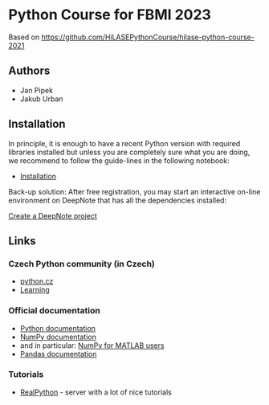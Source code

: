 # Python Course for FBMI 2023

Based on https://github.com/HiLASEPythonCourse/hilase-python-course-2021

## Authors 

- Jan Pipek
- Jakub Urban

## Installation

In principle, it is enough to have a recent Python version with required libraries installed
but unless you are completely sure what you are doing, we recommend to follow the guide-lines
in the following notebook:

- [Installation](notebooks/010_installation.ipynb)

Back-up solution: After free registration, you may start an interactive on-line environment
on DeepNote that has all the dependencies installed:

[Create a DeepNote project](https://deepnote.com/launch?url=https%3A%2F%2Fgithub.com%2Fjanpipek%2Ffbmi-python-course)

## Links

### Czech Python community (in Czech)

- [python.cz](https://python.cz/)
- [Learning](https://naucse.python.cz/)

### Official documentation

- [Python documentation](https://docs.python.org/3/)
- [NumPy documentation](https://numpy.org/doc/stable/index.html)
- and in particular: [NumPy for MATLAB users](https://numpy.org/doc/stable/user/numpy-for-matlab-users.html)
- [Pandas documentation](https://pandas.pydata.org/docs/)

### Tutorials

- [RealPython](https://realpython.com/) - server with a lot of nice tutorials